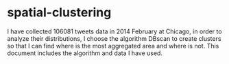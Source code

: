 # spatial-clustering
I have collected 106081 tweets data in 2014 February at Chicago, in order to analyze their distributions, I choose the algorithm DBscan to create clusters so that I can find where is the most aggregated area and where is not. This document includes the algorithm and data I have used.
